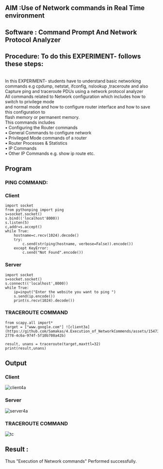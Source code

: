 
## AIM :Use of Network commands in Real Time environment
## Software : Command Prompt And Network Protocol Analyzer
## Procedure: To do this EXPERIMENT- follows these steps:
<BR>
In this EXPERIMENT- students have to understand basic networking commands e.g cpdump, netstat, ifconfig, nslookup ,traceroute and also Capture ping and traceroute PDUs using a network protocol analyzer 
<BR>
All commands related to Network configuration which includes how to switch to privilege mode
<BR>
and normal mode and how to configure router interface and how to save this configuration to
<BR>
flash memory or permanent memory.
<BR>
This commands includes
<BR>
• Configuring the Router commands
<BR>
• General Commands to configure network
<BR>
• Privileged Mode commands of a router 
<BR>
• Router Processes & Statistics
<BR>
• IP Commands
<BR>
• Other IP Commands e.g. show ip route etc.
<BR>

## Program
### PING COMMAND:
### Client
```
import socket 
from pythonping import ping 
s=socket.socket() 
s.bind(('localhost'8000)) 
s.listen(5) 
c,addr=s.accept() 
while True: 
    hostname=c.recv(1024).decode() 
    try: 
        c.send(str(ping(hostname, verbose=False)).encode()) 
    except KeyError: 
        c.send("Not Found".encode())
```
### Server
```
import socket 
s=socket.socket() 
s.connect(('localhost',8000)) 
while True: 
    ip=input("Enter the website you want to ping ") 
    s.send(ip.encode()) 
    print(s.recv(1024).decode())
```
### TRACEROUTE COMMAND
```
from scapy.all import* 
target = ["www.google.com"] ![client3a](https://github.com/Samakas/4.Execution_of_NetworkCommends/assets/154731670/2ca51187-2778-4c6a-974f-5f10b708a42b)

result, unans = traceroute(target,maxttl=32) 
print(result,unans)
```
## Output
### Client
![client4a](https://github.com/Samakas/4.Execution_of_NetworkCommends/assets/154731670/2bc2456a-e425-4448-8fb3-f5bf33c1b50f)
### Server
![server4a](https://github.com/Samakas/4.Execution_of_NetworkCommends/assets/154731670/53df9e87-3dd1-4a52-818b-8d2f3712e034)
### TRACEROUTE COMMAND
![tc](https://github.com/Samakas/4.Execution_of_NetworkCommends/assets/154731670/9e09b05c-4390-4d7a-aead-4cac6e668c06)

## Result :
Thus "Execution of Network commands" Performed successfully.
